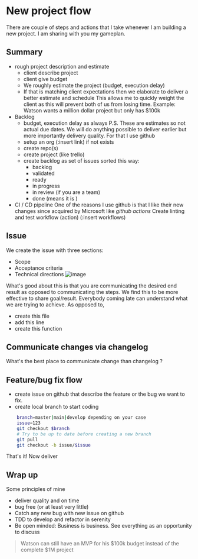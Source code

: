 # New project flow
There are couple of steps and actions that I take whenever I am building a new project. I am sharing with you my gameplan.

## Summary
- rough project description and estimate
  * client describe project
  * client give budget
  * We roughly estimate the project (budget, execution delay)
  * If that is matching client expectations then we elaborate to deliver a better estimate and schedule
This allows me to quickly weight the client as this will prevent both of us from losing time.
Example: Watson wants a million dollar project but only has $100k
- Backlog
  * budget, execution delay as always
  P.S. These are estimates so not actual due dates.
  We will do anything possible to deliver earlier but more importantly delivery quality.
For that I use github
  * setup an org (:insert link) if not exists
  * create repo(s)
  * create project (like trello)
  * create backlog as set of issues sorted this way:
    - backlog
    - validated
    - ready
    - in progress
    - in review (if you are a team)
    - done (means it is )
- CI / CD pipeline
One of the reasons I use github is that I like their new changes since acquired by Microsoft like _github actions_
Create linting and test workflow (action)
(:insert workflows)

## Issue
We create the issue with three sections:
- Scope
- Acceptance criteria
- Technical directions
![image](https://user-images.githubusercontent.com/17571380/107214630-12092480-6a02-11eb-9b35-49fb9dbd29ba.png)

What's good about this is that you are communicating the desired end result as opposed to communicating the steps.
We find this to be more effective to share goal/result. Everybody coming late can understand what we are trying to achieve.
As opposed to,
- create this file
- add this line
- create this function 

## Communicate changes via changelog
What's the best place to communicate change than changelog ?

## Feature/bug fix flow
- create issue on github that describe the feature or the bug we want to fix.
- create local branch to start coding
```bash
    branch=master|main|develop depending on your case
    issue=123
    git checkout $branch
    # Try to be up to date before creating a new branch
    git pull
    git checkout -b issue/$issue
```


That's it! Now deliver

## Wrap up
Some principles of mine
- deliver quality and on time
- bug free (or at least very little)
- Catch any new bug with new issue on github
- TDD to develop and refactor in serenity
- Be open minded: Business is business. See everything as an opportunity to discuss
> Watson can still have an MVP for his $100k budget instead of the complete $1M project
